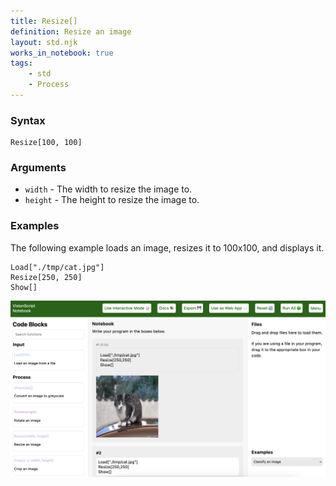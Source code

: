 ```yaml
---
title: Resize[]
definition: Resize an image
layout: std.njk
works_in_notebook: true
tags:
    - std
    - Process
---
```


### Syntax

```
Resize[100, 100]
```

### Arguments

- `width` - The width to resize the image to.
- `height` - The height to resize the image to.

### Examples

The following example loads an image, resizes it to 100x100, and displays it.

```
Load["./tmp/cat.jpg"]
Resize[250, 250]
Show[]
```

![A photo of a cat resized to 250x250](/assets/resize.png)